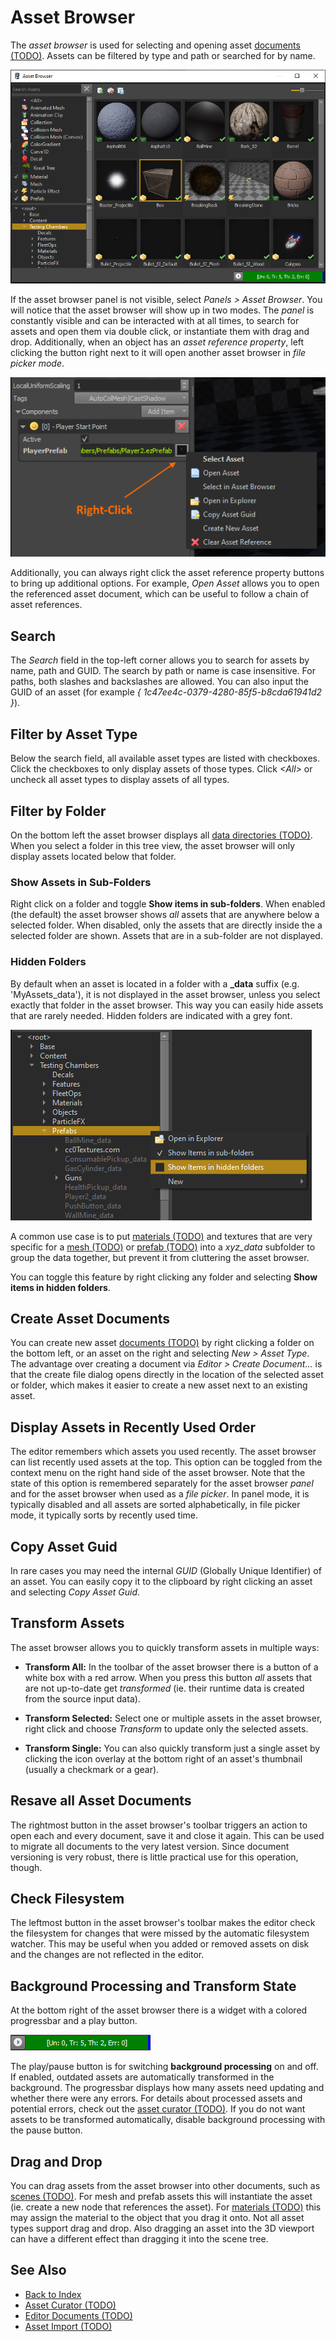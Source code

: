 # Asset Browser

The *asset browser* is used for selecting and opening asset [documents (TODO)](../editor/editor-documents.md). Assets can be filtered by type and path or searched for by name.

![Asset Browser](media/asset-browser.png)

If the asset browser panel is not visible, select *Panels > Asset Browser*. You will notice that the asset browser will show up in two modes. The *panel* is constantly visible and can be interacted with at all times, to search for assets and open them via double click, or instantiate them with drag and drop. Additionally, when an object has an *asset reference property*, left clicking the button right next to it will open another asset browser in *file picker mode*.

![Asset Reference Property](media/asset-reference-button.png)

Additionally, you can always right click the asset reference property buttons to bring up additional options. For example, *Open Asset* allows you to open the referenced asset document, which can be useful to follow a chain of asset references.

## Search

The *Search* field in the top-left corner allows you to search for assets by name, path and GUID. The search by path or name is case insensitive. For paths, both slashes and backslashes are allowed. You can also input the GUID of an asset (for example *{ 1c47ee4c-0379-4280-85f5-b8cda61941d2 }*).

## Filter by Asset Type

Below the search field, all available asset types are listed with checkboxes. Click the checkboxes to only display assets of those types. Click *\<All\>* or uncheck all asset types to display assets of all types.

## Filter by Folder

On the bottom left the asset browser displays all [data directories (TODO)](../projects/data-directories.md). When you select a folder in this tree view, the asset browser will only display assets located below that folder.

### Show Assets in Sub-Folders

Right click on a folder and toggle **Show items in sub-folders**. When enabled (the default) the asset browser shows *all* assets that are anywhere below a selected folder. When disabled, only the assets that are directly inside the a selected folder are shown. Assets that are in a sub-folder are not displayed.

### Hidden Folders

By default when an asset is located in a folder with a **_data** suffix (e.g. 'MyAssets_data'), it is not displayed in the asset browser, unless you select exactly that folder in the asset browser. This way you can easily hide assets that are rarely needed. Hidden folders are indicated with a grey font.

![Hidden Folders](media/hidden-folders.png)

A common use case is to put [materials (TODO)](../materials/materials-overview.md) and textures that are very specific for a [mesh (TODO)](../graphics/meshes-overview.md) or [prefab (TODO)](../prefabs/prefabs-overview.md) into a *xyz_data* subfolder to group the data together, but prevent it from cluttering the asset browser.

You can toggle this feature by right clicking any folder and selecting **Show items in hidden folders**.

## Create Asset Documents

You can create new asset [documents (TODO)](../editor/editor-documents.md) by right clicking a folder on the bottom left, or an asset on the right and selecting *New > Asset Type*. The advantage over creating a document via *Editor > Create Document...* is that the create file dialog opens directly in the location of the selected asset or folder, which makes it easier to create a new asset next to an existing asset.

## Display Assets in Recently Used Order

The editor remembers which assets you used recently. The asset browser can list recently used assets at the top. This option can be toggled from the context menu on the right hand side of the asset browser. Note that the state of this option is remembered separately for the asset browser *panel* and for the asset browser when used as a *file picker*. In panel mode, it is typically disabled and all assets are sorted alphabetically, in file picker mode, it typically sorts by recently used time.

## Copy Asset Guid

In rare cases you may need the internal *GUID* (Globally Unique Identifier) of an asset. You can easily copy it to the clipboard by right clicking an asset and selecting *Copy Asset Guid*.

## Transform Assets

The asset browser allows you to quickly transform assets in multiple ways:

* **Transform All:** In the toolbar of the asset browser there is a button of a white box with a red arrow. When you press this button *all* assets that are not up-to-date get *transformed* (ie. their runtime data is created from the source input data).

* **Transform Selected:** Select one or multiple assets in the asset browser, right click and choose *Transform* to update only the selected assets.

* **Transform Single:** You can also quickly transform just a single asset by clicking the icon overlay at the bottom right of an asset's thumbnail (usually a checkmark or a gear).

## Resave all Asset Documents

The rightmost button in the asset browser's toolbar triggers an action to open each and every document, save it and close it again. This can be used to migrate all documents to the very latest version. Since document versioning is very robust, there is little practical use for this operation, though.

## Check Filesystem

The leftmost button in the asset browser's toolbar makes the editor check the filesystem for changes that were missed by the automatic filesystem watcher. This may be useful when you added or removed assets on disk and the changes are not reflected in the editor.

## Background Processing and Transform State

At the bottom right of the asset browser there is a widget with a colored progressbar and a play button.

![Transform Progress](media/transform-progress.png)

The play/pause button is for switching **background processing** on and off. If enabled, outdated assets are automatically transformed in the background. The progressbar displays how many assets need updating and whether there were any errors. For details about processed assets and potential errors, check out the [asset curator (TODO)](asset-curator.md). If you do not want assets to be transformed automatically, disable background processing with the pause button.

## Drag and Drop

You can drag assets from the asset browser into other documents, such as [scenes (TODO)](../scenes/scene-editing.md). For mesh and prefab assets this will instantiate the asset (ie. create a new node that references the asset). For [materials (TODO)](../materials/materials-overview.md) this may assign the material to the object that you drag it onto. Not all asset types support drag and drop. Also dragging an asset into the 3D viewport can have a different effect than dragging it into the scene tree.

## See Also

* [Back to Index](../index.md)
* [Asset Curator (TODO)](asset-curator.md)
* [Editor Documents (TODO)](../editor/editor-documents.md)
* [Asset Import (TODO)](import-assets.md)
